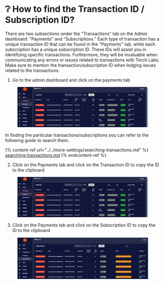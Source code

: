 # ❔ How to find the Transaction ID / Subscription ID?

There are two subsections under the "Transactions" tab on the Admin dashboard: "Payments" and "Subscriptions." Each type of transaction has a unique transaction ID that can be found in the "Payments" tab, while each subscription has a unique subscription ID. These IDs will assist you in identifying specific transactions. Furthermore, they will be invaluable when communicating any errors or issues related to transactions with Torch Labs. Make sure to mention the transaction/subscription ID when lodging issues related to the transactions.

1. Go to the admin dashboard and click on the payments tab

<figure><img src="../../.gitbook/assets/2023-10-12 14_12_49-Sameera - Torch Labs - Slack.png" alt=""><figcaption></figcaption></figure>

In finding the particular transactions/subscriptions you can refer to the following guide to search them.

{% content-ref url="../../more-settings/searching-transactions.md" %}
[searching-transactions.md](../../more-settings/searching-transactions.md)
{% endcontent-ref %}

2. Click on the Payments tab and click on the Transaction ID to copy the ID to the clipboard

<figure><img src="../../.gitbook/assets/2023-10-12 14_28_41-2023-10-12 14_12_49-Sameera - Torch Labs - Slack R.png" alt=""><figcaption></figcaption></figure>

3. Click on the Payments tab and click on the Subscription ID to copy the ID to the clipboard

<figure><img src="../../.gitbook/assets/2023-10-12 14_13_13-TorchLabs - Dashboard (1).png" alt=""><figcaption></figcaption></figure>









